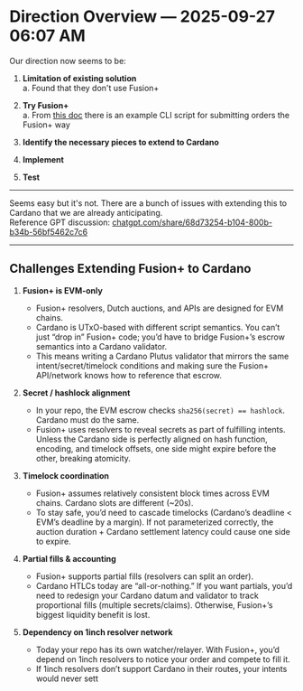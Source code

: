 # Direction Overview — 2025-09-27 06:07 AM

Our direction now seems to be:

1. **Limitation of existing solution**  
   a. Found that they don't use Fusion+

2. **Try Fusion+**  
   a. From [this doc](https://carnelian-raft-206.notion.site/Building-with-1inch-132af144f6708092be0ee25ec80cec4d#132af144f670809d8537dfe3d22e85f6) there is an example CLI script for submitting orders the Fusion+ way

3. **Identify the necessary pieces to extend to Cardano**

4. **Implement**

5. **Test**

---

Seems easy but it's not. There are a bunch of issues with extending this to Cardano that we are already anticipating.  
Reference GPT discussion: [chatgpt.com/share/68d73254-b104-800b-b34b-56bf5462c7c6](https://chatgpt.com/share/68d73254-b104-800b-b34b-56bf5462c7c6)

---

## Challenges Extending Fusion+ to Cardano

1. **Fusion+ is EVM-only**  
   - Fusion+ resolvers, Dutch auctions, and APIs are designed for EVM chains.  
   - Cardano is UTxO-based with different script semantics. You can’t just “drop in” Fusion+ code; you’d have to bridge Fusion+’s escrow semantics into a Cardano validator.  
   - This means writing a Cardano Plutus validator that mirrors the same intent/secret/timelock conditions and making sure the Fusion+ API/network knows how to reference that escrow.

2. **Secret / hashlock alignment**  
   - In your repo, the EVM escrow checks `sha256(secret) == hashlock`. Cardano must do the same.  
   - Fusion+ uses resolvers to reveal secrets as part of fulfilling intents. Unless the Cardano side is perfectly aligned on hash function, encoding, and timelock offsets, one side might expire before the other, breaking atomicity.

3. **Timelock coordination**  
   - Fusion+ assumes relatively consistent block times across EVM chains. Cardano slots are different (~20s).  
   - To stay safe, you’d need to cascade timelocks (Cardano’s deadline < EVM’s deadline by a margin). If not parameterized correctly, the auction duration + Cardano settlement latency could cause one side to expire.

4. **Partial fills & accounting**  
   - Fusion+ supports partial fills (resolvers can split an order).  
   - Cardano HTLCs today are “all-or-nothing.” If you want partials, you’d need to redesign your Cardano datum and validator to track proportional fills (multiple secrets/claims). Otherwise, Fusion+’s biggest liquidity benefit is lost.

5. **Dependency on 1inch resolver network**  
   - Today your repo has its own watcher/relayer. With Fusion+, you’d depend on 1inch resolvers to notice your order and compete to fill it.  
   - If 1inch resolvers don’t support Cardano in their routes, your intents would never sett
